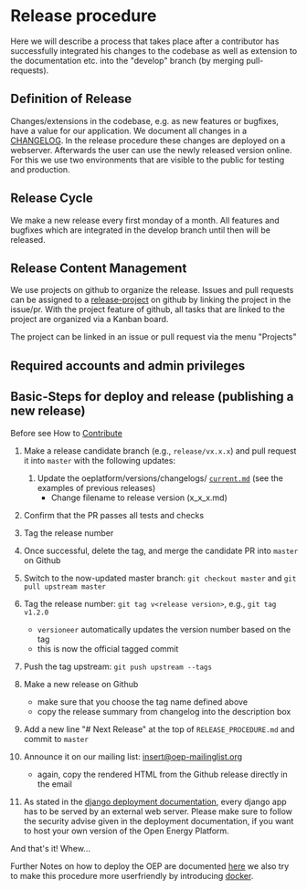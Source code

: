 # Release procedure
Here we will describe a process that takes place after a contributor has successfully integrated
his changes to the codebase as well as extension to the documentation etc. into the "develop" branch 
(by merging pull-requests). 

## Definition of Release
Changes/extensions in the codebase, e.g. as new features or bugfixes, have a value for our 
application. We document all changes in a [CHANGELOG](https://github.com/OpenEnergyPlatform/oeplatform/blob/develop/versions/changelogs/current.md). In the release procedure these changes are deployed on a webserver. Afterwards 
the user can use the newly released version online. For this we use two environments that are 
visible to the public for testing and production.

## Release Cycle
We make a new release every first monday of a month. All features and bugfixes which are integrated 
in the develop branch until then will
be released.

## Release Content Management
We use projects on github to organize the release. Issues and pull requests can be assigned to a 
[release-project](https://github.com/OpenEnergyPlatform/oeplatform/projects) on github by linking 
the project in the issue/pr. With the project feature of github, all tasks that are linked to 
the project are organized via a Kanban board.

The project can be linked in an issue or pull request via the menu "Projects"


## Required accounts and admin privileges

## Basic-Steps for deploy and release (publishing a new release)
Before see How to [Contribute](https://github.com/OpenEnergyPlatform/oeplatform/blob/develop/CONTRIBUTING.md)

1. Make a release candidate branch (e.g., `release/vx.x.x`)
   and pull request it into `master` with the following updates:
   1. Update the oeplatform/versions/changelogs/ [`current.md`](https://github.com/OpenEnergyPlatform/oeplatform/blob/develop/versions/changelogs/current.md) (see the examples of previous releases)
	  - Change filename to release version (x_x_x.md)
  1. Confirm that the PR passes all tests and checks
  1. Tag the release number
  1. Once successful, delete the tag, and merge the candidate PR into `master` on Github
1. Switch to the now-updated master branch: `git checkout master` and `git pull upstream master`
1. Tag the release number: `git tag v<release version>`, e.g., `git tag v1.2.0`
   - `versioneer` automatically updates the version number based on the tag
   - this is now the official tagged commit
1. Push the tag upstream: `git push upstream --tags`
1. Make a new release on Github
   - make sure that you choose the tag name defined above
   - copy the release summary from changelog into the description box
1. Add a new line "# Next Release" at the top of `RELEASE_PROCEDURE.md` and commit to `master`
1. Announce it on our mailing list: insert@oep-mailinglist.org
   - again, copy the rendered HTML from the Github release directly in the email

1. As stated in the [django deployment documentation](https://docs.djangoproject.com/en/3.0/howto/deployment/), 
   every django app has to be served by an external web server. Please make sure to follow the security advise 
   given in the deployment documentation, if you want to host your own version of the Open Energy Platform.

And that's it! Whew... 

Further Notes on how to deploy the OEP are documented [here](https://github.com/OpenEnergyPlatform/oeplatform-deploy) 
we also try to make this procedure more userfriendly by introducing [docker](https://www.docker.com/). 
